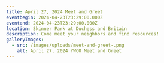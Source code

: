 ```yaml
---
title: April 27, 2024 Meet and Greet
eventbegin: 2024-04-23T23:29:00.000Z
eventend: 2024-04-23T23:29:00.000Z
location: Skinner Park at Duchess and Britain
description: Come meet your neighbors and find resources!
galleryImages:
  - src: /images/uploads/meet-and-greet-.png
    alt: April 27, 2024 YWCO Meet and Greet
---
```

